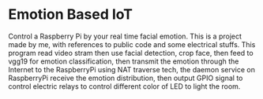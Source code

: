 # Emotion Based IoT
 Control a Raspberry Pi by your real time facial emotion.
 This is a project made by me, with references to public code and some electrical stuffs.
 This program read video stram then use facial detection, crop face, then feed to vgg19 for emotion classification, then transmit the emotion through the Internet to the RaspberryPi using NAT traverse tech, the daemon service on RaspberryPi receive the emotion distribution, then output GPIO signal to control electric relays to control different color of LED to light the room.
